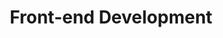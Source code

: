 ---
title: "Front-end Development"
description: "Front-end web development is the practice of converting data to a graphical interface, through the use of HTML, CSS, and JavaScript"
slug: "front-end"
image: "front-end.png"
---